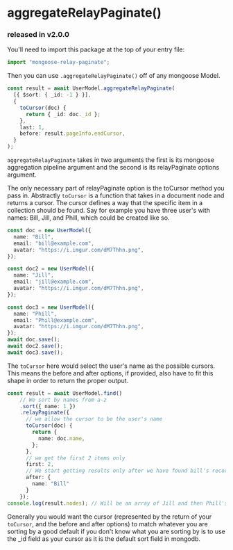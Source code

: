 # aggregateRelayPaginate()

### released in v2.0.0

You'll need to import this package at the top of your entry file:

```ts
import "mongoose-relay-paginate";
```

Then you can use `.aggregateRelayPaginate()` off of any mongoose Model.

```ts
const result = await UserModel.aggregateRelayPaginate(
  [{ $sort: { _id: -1 } }],
  {
    toCursor(doc) {
      return { _id: doc._id };
    },
    last: 1,
    before: result.pageInfo.endCursor,
  }
);
```

`aggregateRelayPaginate` takes in two arguments the first is its mongoose aggregation pipeline argument and the second is its relayPaginate options argument.

The only necessary part of relayPaginate option is the toCursor method you pass in. Abstractly `toCursor` is a function that takes in a document node and returns a cursor. The cursor defines a way that the specific item in a collection should be found. Say for example you have three user's with names: Bill, Jill, and Phill, which could be created like so.

```ts
const doc = new UserModel({
  name: "Bill",
  email: "bill@example.com",
  avatar: "https://i.imgur.com/dM7Thhn.png",
});

const doc2 = new UserModel({
  name: "Jill",
  email: "jill@example.com",
  avatar: "https://i.imgur.com/dM7Thhn.png",
});

const doc3 = new UserModel({
  name: "Phill",
  email: "Phill@example.com",
  avatar: "https://i.imgur.com/dM7Thhn.png",
});
await doc.save();
await doc2.save();
await doc3.save();
```

The `toCursor` here would select the user's name as the possible cursors. This means the before and after options, if provided, also have to fit this shape in order to return the proper output.

```ts
const result = await UserModel.find()
    // We sort by names from a-z
    .sort({ name: 1 })
    .relayPaginate({
      // we allow the cursor to be the user's name
      toCursor(doc) {
        return {
          name: doc.name,
        };
      },
      // we get the first 2 items only
      first: 2,
      // We start getting results only after we have found bill's record
      after: {
        name: "Bill"
      }
    });
console.log(result.nodes); // Will be an array of Jill and then Phill's object
```

Generally you would want the cursor (represented by the return of your `toCursor`, and the before and after options) to match whatever you are sorting by a good default if you don't know what you are sorting by is to use the _id field as your cursor as it is the default sort field in mongodb.
